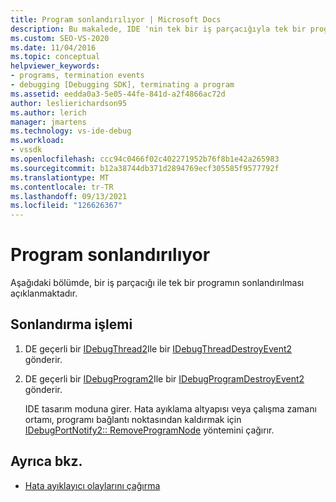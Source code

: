 ```yaml
---
title: Program sonlandırılıyor | Microsoft Docs
description: Bu makalede, IDE 'nin tek bir iş parçacığıyla tek bir programı sonlandırmak için hata ayıklama altyapısını nasıl kullandığı açıklanır.
ms.custom: SEO-VS-2020
ms.date: 11/04/2016
ms.topic: conceptual
helpviewer_keywords:
- programs, termination events
- debugging [Debugging SDK], terminating a program
ms.assetid: eedda0a3-5e05-44fe-841d-a2f4866ac72d
author: leslierichardson95
ms.author: lerich
manager: jmartens
ms.technology: vs-ide-debug
ms.workload:
- vssdk
ms.openlocfilehash: ccc94c0466f02c402271952b76f8b1e42a265983
ms.sourcegitcommit: b12a38744db371d2894769ecf305585f9577792f
ms.translationtype: MT
ms.contentlocale: tr-TR
ms.lasthandoff: 09/13/2021
ms.locfileid: "126626367"
---
```

# <a name="terminating-a-program"></a>Program sonlandırılıyor
Aşağıdaki bölümde, bir iş parçacığı ile tek bir programın sonlandırılması açıklanmaktadır.

## <a name="termination-process"></a>Sonlandırma işlemi

1. DE geçerli bir [IDebugThread2](../../extensibility/debugger/reference/idebugthread2.md)Ile bir [IDebugThreadDestroyEvent2](../../extensibility/debugger/reference/idebugthreaddestroyevent2.md) gönderir.

2. DE geçerli bir [IDebugProgram2](../../extensibility/debugger/reference/idebugprogram2.md)Ile bir [IDebugProgramDestroyEvent2](../../extensibility/debugger/reference/idebugprogramdestroyevent2.md) gönderir.

   IDE tasarım moduna girer. Hata ayıklama altyapısı veya çalışma zamanı ortamı, programı bağlantı noktasından kaldırmak için [IDebugPortNotify2:: RemoveProgramNode](../../extensibility/debugger/reference/idebugportnotify2-removeprogramnode.md) yöntemini çağırır.

## <a name="see-also"></a>Ayrıca bkz.
- [Hata ayıklayıcı olaylarını çağırma](../../extensibility/debugger/calling-debugger-events.md)
